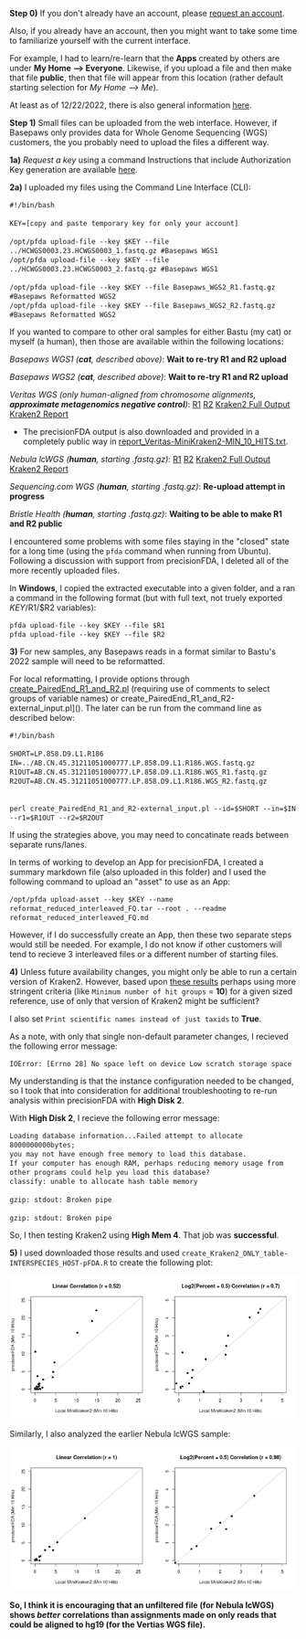 **Step 0)** If you don't already have an account, please [request an account](https://precision.fda.gov/request_access).

Also, if you already have an account, then you might want to take some time to familiarize yourself with the current interface.

For example, I had to learn/re-learn that the **Apps** created by others are under **My Home --> Everyone**.  Likewise, if you upload a file and then make that file **public**, then that file will appear from this location (rather default starting selection for *My Home --> Me*).

At least as of 12/22/2022, there is also general information [here](https://precision.fda.gov/docs/introduction).

**Step 1)** Small files can be uploaded from the web interface.  However, if Basepaws only provides data for Whole Genome Sequencing (WGS) customers, the you probably need to upload the files a different way.

**1a)** *Request a key* using a command Instructions that include Authorization Key generation are available [here](https://precision.fda.gov/assets/new).

**2a)** I uploaded my files using the Command Line Interface (CLI):

```
#!/bin/bash

KEY=[copy and paste temporary key for only your account]

/opt/pfda upload-file --key $KEY --file ../HCWGS0003.23.HCWGS0003_1.fastq.gz #Basepaws WGS1
/opt/pfda upload-file --key $KEY --file ../HCWGS0003.23.HCWGS0003_2.fastq.gz #Basepaws WGS1

/opt/pfda upload-file --key $KEY --file Basepaws_WGS2_R1.fastq.gz #Basepaws Reformatted WGS2
/opt/pfda upload-file --key $KEY --file Basepaws_WGS2_R2.fastq.gz #Basepaws Reformatted WGS2
```

If you wanted to compare to other oral samples for either Bastu (my cat) or myself (a human), then those are available within the following locations:

*Basepaws WGS1 (**cat**, described above)*: **Wait to re-try R1 and R2 upload**

*Basepaws WGS2 (**cat**, described above)*: **Wait to re-try R1 and R2 upload**


*Veritas WGS (only human-aligned from chromosome alignments, **approximate metagenomics negative control**)*: [R1](https://precision.fda.gov/home/files/file-FXyxPJQ0Vjj4FQVk354B168g-1) [R2](https://precision.fda.gov/home/files/file-FXyxPv80Vjj9b88QJz03kzKk-1) [Kraken2 Full Output](https://precision.fda.gov/home/files/file-GKvyVx002YvKV607BK9y9Y7j-1) [Kraken2 Report](https://precision.fda.gov/home/files/file-GKvyY9j02Yv0pyB33fPGgyqJ-1)
 - The precisionFDA output is also downloaded and provided in a completely public way in [report_Veritas-MiniKraken2-MIN_10_HITS.txt]().

*Nebula lcWGS (**human**, starting .fastq.gz)*: [R1](https://precision.fda.gov/home/files/file-Fb13k9j0Vjj5GjQXPQp5QFQF-1) [R2](https://precision.fda.gov/home/files/file-Fb13z000VjjBYJP2JbgyPVBb-1) [Kraken2 Full Output](https://precision.fda.gov/home/files/file-GP26Gk00JgVkFBy97Z30FPXF-1) [Kraken2 Report](https://precision.fda.gov/home/files/file-GP26Gp00JgVZBQGjGqvf85y8-1)

*Sequencing.com WGS (**human**, starting .fastq.gz)*: **Re-upload attempt in progress**

*Bristle Health (**human**, starting .fastq.gz)*: **Waiting to be able to make R1 and R2 public**

I encountered some problems with some files staying in the "closed" state for a long time (using the `pfda` command when running from Ubuntu).  Following a discussion with support from precisionFDA, I deleted all of the more recently uploaded files.

In **Windows**, I copied the extracted executable into a given folder, and a ran a command in the following format (but with full text, not truely exported $KEY/$R1/$R2 variables):

```
pfda upload-file --key $KEY --file $R1
pfda upload-file --key $KEY --file $R2
```

**3)** For new samples, any Basepaws reads in a format similar to Bastu's 2022 sample will need to be reformatted.

For local reformatting, I provide options through [create_PairedEnd_R1_and_R2.pl](https://github.com/cwarden45/Bastu_Cat_Genome/blob/master/Basepaws_Notes/Reformat_Basepaws_WGS2_and_Combine/create_PairedEnd_R1_and_R2.pl) (requiring use of comments to select groups of variable names) or create_PairedEnd_R1_and_R2-external_input.pl]().  The later can be run from the command line as described below:

```
#!/bin/bash

SHORT=LP.858.D9.L1.R186
IN=../AB.CN.45.31211051000777.LP.858.D9.L1.R186.WGS.fastq.gz
R1OUT=AB.CN.45.31211051000777.LP.858.D9.L1.R186.WGS_R1.fastq.gz
R2OUT=AB.CN.45.31211051000777.LP.858.D9.L1.R186.WGS_R2.fastq.gz


perl create_PairedEnd_R1_and_R2-external_input.pl --id=$SHORT --in=$IN --r1=$R1OUT --r2=$R2OUT
```

If using the strategies above, you may need to concatinate reads between separate runs/lanes.

In terms of working to develop an App for precisionFDA, I created a summary markdown file (also uploaded in this folder) and I used the following command to upload an "asset" to use as an App:

```
/opt/pfda upload-asset --key $KEY --name reformat_reduced_interleaved_FQ.tar --root . --readme reformat_reduced_interleaved_FQ.md
```

However, if I do successfully create an App, then these two separate steps would still be needed.  For example, I do not know if other customers will tend to recieve 3 interleaved files or a different number of starting files.

**4)** Unless future availability changes, you might only be able to run a certain version of Kraken2.  However, based upon [these results](https://github.com/cwarden45/Bastu_Cat_Genome/blob/master/Basepaws_Notes/Reformat_Basepaws_WGS2_and_Combine/Additional_Kraken_Classifications/README.md) perhaps using more stringent criteria (like `Minimum number of hit groups` = **10**) for a given sized reference, use of only that version of Kraken2 might be sufficient?

I also set `Print scientific names instead of just taxids` to **True**.

As a note, with only that single non-default parameter changes, I recieved the following error message:

```
IOError: [Errno 28] No space left on device Low scratch storage space
```

My understanding is that the instance configuration needed to be changed, so I took that into consideration for additional troubleshooting to re-run analysis within precisionFDA with **High Disk 2**.

With **High Disk 2**, I recieve the following error message:

```
Loading database information...Failed attempt to allocate 8000000000bytes;
you may not have enough free memory to load this database.
If your computer has enough RAM, perhaps reducing memory usage from
other programs could help you load this database?
classify: unable to allocate hash table memory

gzip: stdout: Broken pipe

gzip: stdout: Broken pipe
```

So, I then testing Kraken2 using **High Mem 4**.  That job was **successful**.

**5)** I used downloaded those results and used `create_Kraken2_ONLY_table-INTERSPECIES_HOST-pFDA.R` to create the following plot:

![Local vs pFDA Kraken2 Assignments](VeritasWGS-Kraken2-Local_and_pFDA-cor.png "Local vs pFDA Kraken2 Assignments")

Similarly, I also analyzed the earlier Nebula lcWGS sample:

![Local vs pFDA Kraken2 Assignments](Nebula_lcWGS-Kraken2-Local_and_pFDA-cor.png "Local vs pFDA Kraken2 Assignments")

**So, I think it is encouraging that an unfiltered file (for Nebula lcWGS) shows *better* correlations than assignments made on only reads that could be aligned to hg19 (for the Vertias WGS file).**
